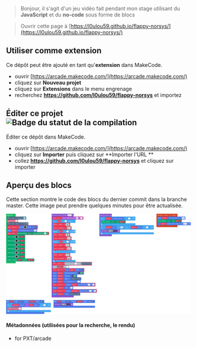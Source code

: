   > Bonjour, il s'agit d'un jeu vidéo fait pendant mon stage utilisant du **JavaScript** et du **no-code** sous forme de blocs


> Ouvrir cette page à [https://l0ulou59.github.io/flappy-norsys/](https://l0ulou59.github.io/flappy-norsys/)

## Utiliser comme extension

Ce dépôt peut être ajouté en tant qu'**extension** dans MakeCode.

* ouvrir [https://arcade.makecode.com/](https://arcade.makecode.com/)
* cliquez sur **Nouveau projet**
* cliquez sur **Extensions** dans le menu engrenage
* recherchez **https://github.com/l0ulou59/flappy-norsys** et importez

## Éditer ce projet ![Badge du statut de la compilation](https://github.com/l0ulou59/flappy-norsys/workflows/MakeCode/badge.svg)

Éditer ce dépôt dans MakeCode.

* ouvrir [https://arcade.makecode.com/](https://arcade.makecode.com/)
* cliquez sur **Importer** puis cliquez sur **Importer l'URL **
* collez **https://github.com/l0ulou59/flappy-norsys** et cliquez sur importer

## Aperçu des blocs

Cette section montre le code des blocs du dernier commit dans la branche master.
Cette image peut prendre quelques minutes pour être actualisée.

![Un rendu de la vue des blocs](https://github.com/l0ulou59/flappy-norsys/raw/master/.github/makecode/blocks.png)

#### Métadonnées (utilisées pour la recherche, le rendu)

* for PXT/arcade
<script src="https://makecode.com/gh-pages-embed.js"></script><script>makeCodeRender("{{ site.makecode.home_url }}", "{{ site.github.owner_name }}/{{ site.github.repository_name }}");</script>

